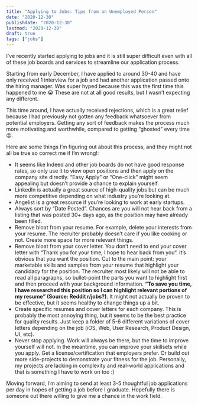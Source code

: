 ```yaml
---
title: "Applying to Jobs: Tips from an Unemployed Person"
date: "2020-12-30"
publishdate: "2020-12-30"
lastmod: "2020-12-30"
draft: true
tags: ["jobs"]
---
```


I’ve recently started applying to jobs and it is still super difficult even with all of these job boards and services to streamline our application process.

Starting from early December, I have applied to around 30-40 and have only received 1 interview for a job and had another application passed onto the hiring manager. Was super hyped because this was the first time this happened to me 😭 These are not at all good results, but I wasn’t expecting any different.

This time around, I have actually received rejections, which is a great relief because I had previously not gotten any feedback whatsoever from potential employers. Getting any sort of feedback makes the process much more motivating and worthwhile, compared to getting “ghosted” every time 😡.

Here are some things I’m figuring out about this process, and they might not all be true so correct me if I’m wrong!:

-   It seems like Indeed and other job boards do not have good response rates, so only use it to view open positions and then apply on the company site directly. “Easy Apply” or “One-click” might seem appealing but doesn’t provide a chance to explain yourself.
-   LinkedIn is actually a great source of high-quality jobs but can be much more competitive depending on what industry you’re looking at.
-   Angelist is a great resource if you’re looking to work at early startups.
-   Always sort by “Date Posted”. Chances are you will not hear back from a listing that was posted 30+ days ago, as the position may have already been filled.
-   Remove bloat from your resume. For example, delete your interests from your resume. The recruiter probably doesn’t care if you like cooking or not. Create more space for more relevant things.
-   Remove bloat from your cover letter. You don’t need to end your cover letter with “Thank you for your time, I hope to hear back from you“. It’s obvious that you want the position. Cut to the main point: your marketable skills and samples from your resume that highlight your candidacy for the position. The recruiter most likely will not be able to read all paragraphs, so bullet-point the parts you want to highlight first and then proceed with your background information. **“To save you time, I have researched this position so I can highlight relevant portions of my resume” (Source: Reddit r/jobs?)**. It might not actually be proven to be effective, but it seems healthy to change things up a bit.
-   Create specific resumes and cover letters for each company. This is probably the most annoying thing, but it seems to be the best practice for quality results. Just keep a folder of 5-6 different variations of cover letters depending on the job (iOS, Web, User Research, Product Design, UI, etc).
-   Never stop applying. Work will always be there, but the time to improve yourself will not. In the meantime, you can improve your skillsets while you apply. Get a license/certification that employers prefer. Or build out more side-projects to demonstrate your fitness for the job. Personally, my projects are lacking in complexity and real-world applications and that is something I have to work on too :)

Moving forward, I’m aiming to send at least 3-5 thoughtful job applications per day in hopes of getting a job before I graduate. Hopefully there is someone out there willing to give me a chance in the work field.
